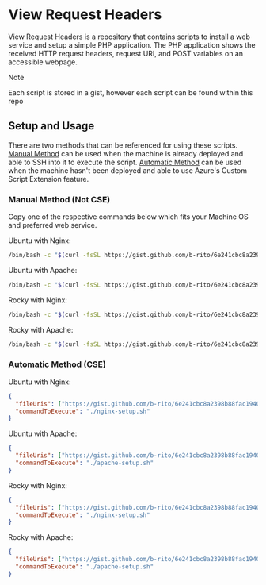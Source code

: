 # View Request Headers
View Request Headers is a repository that contains scripts to install a web service and setup a simple PHP application. The PHP application shows the received HTTP request headers, request URI, and POST variables on an accessible webpage.

> [!Note]  
> Each script is stored in a gist, however each script can be found within this repo

## Setup and Usage
There are two methods that can be referenced for using these scripts. [Manual Method](#manual-method-not-cse) can be used when the machine is already deployed and able to SSH into it to execute the script. [Automatic Method](#automatic-method-cse) can be used when the machine hasn't been deployed and able to use Azure's Custom Script Extension feature.

### Manual Method (Not CSE)
Copy one of the respective commands below which fits your Machine OS and preferred web service. 

Ubuntu with Nginx:
```bash
/bin/bash -c "$(curl -fsSL https://gist.github.com/b-rito/6e241cbc8a2398b88fac194016ca449d/raw/286f9ebdb146d577ce6919d9761447a155f5a43a/nginx-setup.sh)"
```

Ubuntu with Apache:
```bash
/bin/bash -c "$(curl -fsSL https://gist.github.com/b-rito/6e241cbc8a2398b88fac194016ca449d/raw/286f9ebdb146d577ce6919d9761447a155f5a43a/apache-setup.sh)"
```

Rocky with Nginx: 
```bash
/bin/bash -c "$(curl -fsSL https://gist.github.com/b-rito/6e241cbc8a2398b88fac194016ca449d/raw/286f9ebdb146d577ce6919d9761447a155f5a43a/nginx-setup.sh)"
```

Rocky with Apache: 
```bash
/bin/bash -c "$(curl -fsSL https://gist.github.com/b-rito/6e241cbc8a2398b88fac194016ca449d/raw/286f9ebdb146d577ce6919d9761447a155f5a43a/apache-setup.sh)"
```

### Automatic Method (CSE)

Ubuntu with Nginx:
```json
{
  "fileUris": ["https://gist.github.com/b-rito/6e241cbc8a2398b88fac194016ca449d/raw/286f9ebdb146d577ce6919d9761447a155f5a43a/nginx-setup.sh"],
  "commandToExecute": "./nginx-setup.sh"
}
```

Ubuntu with Apache:
```json
{
  "fileUris": ["https://gist.github.com/b-rito/6e241cbc8a2398b88fac194016ca449d/raw/286f9ebdb146d577ce6919d9761447a155f5a43a/apache-setup.sh"],
  "commandToExecute": "./apache-setup.sh"
}
```

Rocky with Nginx:
```json
{
  "fileUris": ["https://gist.github.com/b-rito/6e241cbc8a2398b88fac194016ca449d/raw/286f9ebdb146d577ce6919d9761447a155f5a43a/nginx-setup.sh"],
  "commandToExecute": "./nginx-setup.sh"
}
```

Rocky with Apache:
```json
{
  "fileUris": ["https://gist.github.com/b-rito/6e241cbc8a2398b88fac194016ca449d/raw/286f9ebdb146d577ce6919d9761447a155f5a43a/apache-setup.sh"],
  "commandToExecute": "./apache-setup.sh"
}
```
